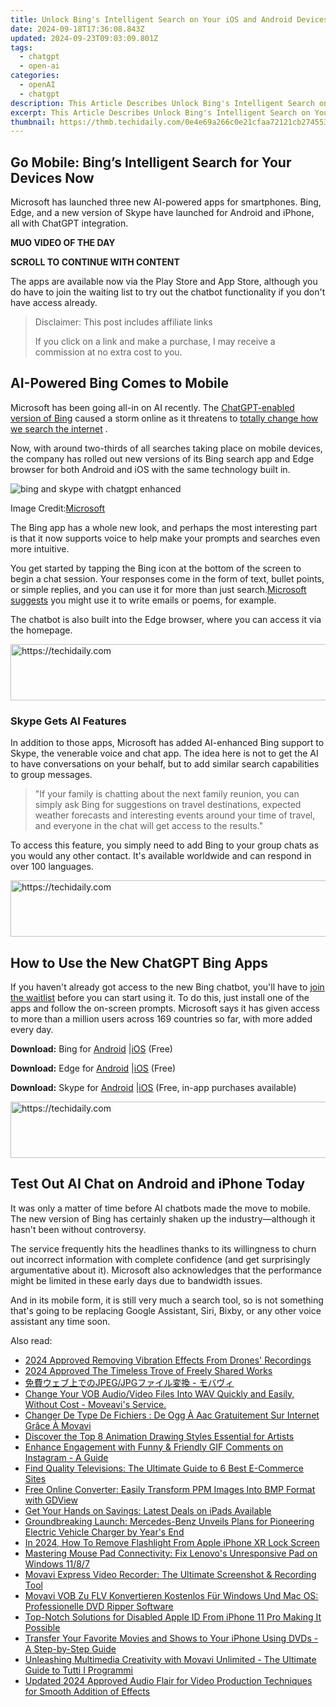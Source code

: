 ```yaml
---
title: Unlock Bing's Intelligent Search on Your iOS and Android Devices
date: 2024-09-18T17:36:08.843Z
updated: 2024-09-23T09:03:09.801Z
tags:
  - chatgpt
  - open-ai
categories:
  - openAI
  - chatgpt
description: This Article Describes Unlock Bing's Intelligent Search on Your iOS and Android Devices
excerpt: This Article Describes Unlock Bing's Intelligent Search on Your iOS and Android Devices
thumbnail: https://thmb.techidaily.com/0e4e69a266c0e21cfaa72121cb274553aaa959ab8154e71b42e7a2317f1338de.png
---
```


## Go Mobile: Bing’s Intelligent Search for Your Devices Now

 Microsoft has launched three new AI-powered apps for smartphones. Bing, Edge, and a new version of Skype have launched for Android and iPhone, all with ChatGPT integration.

 **MUO VIDEO OF THE DAY**

 **SCROLL TO CONTINUE WITH CONTENT**

 The apps are available now via the Play Store and App Store, although you do have to join the waiting list to try out the chatbot functionality if you don't have access already.

>  Disclaimer: This post includes affiliate links
>
>  If you click on a link and make a purchase, I may receive a commission at no extra cost to you.
>

## AI-Powered Bing Comes to Mobile

 Microsoft has been going all-in on AI recently. The [ChatGPT-enabled version of Bing](https://www.makeuseof.com/microsoft-bing-gets-chatgpt-ai/) caused a storm online as it threatens to [totally change how we search the internet](https://www.makeuseof.com/is-chatgpt-search-engine-threat/) .

 Now, with around two-thirds of all searches taking place on mobile devices, the company has rolled out new versions of its Bing search app and Edge browser for both Android and iOS with the same technology built in.

![bing and skype with chatgpt enhanced](https://static1.makeuseofimages.com/wordpress/wp-content/uploads/2023/02/bing-and-skype-with-chatgpt-enhanced.jpg)

 Image Credit:[Microsoft](https://blogs.microsoft.com/blog/2023/02/22/the-new-bing-preview-experience-arrives-on-bing-and-edge-mobile-apps-introducing-bing-now-in-skype/)

 The Bing app has a whole new look, and perhaps the most interesting part is that it now supports voice to help make your prompts and searches even more intuitive.

 You get started by tapping the Bing icon at the bottom of the screen to begin a chat session. Your responses come in the form of text, bullet points, or simple replies, and you can use it for more than just search.[Microsoft suggests](https://blogs.microsoft.com/blog/2023/02/22/the-new-bing-preview-experience-arrives-on-bing-and-edge-mobile-apps-introducing-bing-now-in-skype/) you might use it to write emails or poems, for example.

 The chatbot is also built into the Edge browser, where you can access it via the homepage.

<!-- affiliate ads begin -->
<a href="https://aligracehair.sjv.io/c/5597632/1948909/19272" target="_top" id="1948909">
  <img src="//a.impactradius-go.com/display-ad/19272-1948909" border="0" alt="https://techidaily.com" width="728" height="90"/>
</a>
<img height="0" width="0" src="https://aligracehair.sjv.io/i/5597632/1948909/19272" style="position:absolute;visibility:hidden;" border="0" />
<!-- affiliate ads end -->

### Skype Gets AI Features

 In addition to those apps, Microsoft has added AI-enhanced Bing support to Skype, the venerable voice and chat app. The idea here is not to get the AI to have conversations on your behalf, but to add similar search capabilities to group messages.

> "If your family is chatting about the next family reunion, you can simply ask Bing for suggestions on travel destinations, expected weather forecasts and interesting events around your time of travel, and everyone in the chat will get access to the results."

 To access this feature, you simply need to add Bing to your group chats as you would any other contact. It's available worldwide and can respond in over 100 languages.

<!-- affiliate ads begin -->
<a href="https://appsumo.8odi.net/c/5597632/2037319/7443" target="_top" id="2037319">
  <img src="//a.impactradius-go.com/display-ad/7443-2037319" border="0" alt="https://techidaily.com" width="728" height="90"/>
</a>
<img height="0" width="0" src="https://appsumo.8odi.net/i/5597632/2037319/7443" style="position:absolute;visibility:hidden;" border="0" />
<!-- affiliate ads end -->

## How to Use the New ChatGPT Bing Apps

 If you haven't already got access to the new Bing chatbot, you'll have to [join the waitlist](https://www.makeuseof.com/try-bing-ai-powered-search-engine/) before you can start using it. To do this, just install one of the apps and follow the on-screen prompts. Microsoft says it has given access to more than a million users across 169 countries so far, with more added every day.

**Download:** Bing for [Android](https://www.anrdoezrs.net/links/7251228/type/dlg/sid/UUmuoUeUpU2022079/https://play.google.com/store/apps/details?id=com.microsoft.bing) |[iOS](https://apps.apple.com/us/app/microsoft-bing-search/id345323231) (Free)

**Download:** Edge for [Android](https://www.anrdoezrs.net/links/7251228/type/dlg/sid/UUmuoUeUpU2022079/https://play.google.com/store/apps/details?id=com.microsoft.emmx) |[iOS](https://apps.apple.com/us/app/microsoft-edge-web-browser/id1288723196) (Free)

**Download:** Skype for [Android](https://www.anrdoezrs.net/links/7251228/type/dlg/sid/UUmuoUeUpU2022079/https://play.google.com/store/apps/details?id=com.skype.raider) |[iOS](https://apps.apple.com/us/app/skype/id304878510) (Free, in-app purchases available)

<!-- affiliate ads begin -->
<a href="https://homestyler.sjv.io/c/5597632/1943647/22993" target="_top" id="1943647">
  <img src="//a.impactradius-go.com/display-ad/22993-1943647" border="0" alt="https://techidaily.com" width="728" height="90"/>
</a>
<img height="0" width="0" src="https://homestyler.sjv.io/i/5597632/1943647/22993" style="position:absolute;visibility:hidden;" border="0" />
<!-- affiliate ads end -->

## Test Out AI Chat on Android and iPhone Today

 It was only a matter of time before AI chatbots made the move to mobile. The new version of Bing has certainly shaken up the industry—although it hasn't been without controversy.

 The service frequently hits the headlines thanks to its willingness to churn out incorrect information with complete confidence (and get surprisingly argumentative about it). Microsoft also acknowledges that the performance might be limited in these early days due to bandwidth issues.

 And in its mobile form, it is still very much a search tool, so is not something that's going to be replacing Google Assistant, Siri, Bixby, or any other voice assistant any time soon.

<ins class="adsbygoogle"
     style="display:block"
     data-ad-format="autorelaxed"
     data-ad-client="ca-pub-7571918770474297"
     data-ad-slot="1223367746"></ins>

<ins class="adsbygoogle"
     style="display:block"
     data-ad-client="ca-pub-7571918770474297"
     data-ad-slot="8358498916"
     data-ad-format="auto"
     data-full-width-responsive="true"></ins>

<span class="atpl-alsoreadstyle">Also read:</span>
<div><ul>
<li><a href="https://extra-skills.techidaily.com/2024-approved-removing-vibration-effects-from-drones-recordings/"><u>2024 Approved Removing Vibration Effects From Drones' Recordings</u></a></li>
<li><a href="https://some-guidance.techidaily.com/2024-approved-the-timeless-trove-of-freely-shared-works/"><u>2024 Approved The Timeless Trove of Freely Shared Works</u></a></li>
<li><a href="https://tech-revival.techidaily.com/jpegjpg/"><u>免費ウェブ上でのJPEG/JPGファイル変換 - モバヴィ</u></a></li>
<li><a href="https://tech-revival.techidaily.com/change-your-vob-audiovideo-files-into-wav-quickly-and-easily-without-cost-moveavis-service/"><u>Change Your VOB Audio/Video Files Into WAV Quickly and Easily, Without Cost - Moveavi's Service.</u></a></li>
<li><a href="https://tech-revival.techidaily.com/changer-de-type-de-fichiers-de-ogg-a-aac-gratuitement-sur-internet-grace-a-movavi/"><u>Changer De Type De Fichiers : De Ogg À Aac Gratuitement Sur Internet Grâce À Movavi</u></a></li>
<li><a href="https://tech-revival.techidaily.com/discover-the-top-8-animation-drawing-styles-essential-for-artists/"><u>Discover the Top 8 Animation Drawing Styles Essential for Artists</u></a></li>
<li><a href="https://tech-recovery.techidaily.com/enhance-engagement-with-funny-and-friendly-gif-comments-on-instagram-a-guide/"><u>Enhance Engagement with Funny & Friendly GIF Comments on Instagram - A Guide</u></a></li>
<li><a href="https://buynow-info.techidaily.com/find-quality-televisions-the-ultimate-guide-to-6-best-e-commerce-sites/"><u>Find Quality Televisions: The Ultimate Guide to 6 Best E-Commerce Sites</u></a></li>
<li><a href="https://tech-revival.techidaily.com/free-online-converter-easily-transform-ppm-images-into-bmp-format-with-gdview/"><u>Free Online Converter: Easily Transform PPM Images Into BMP Format with GDView</u></a></li>
<li><a href="https://techno-recovery.techidaily.com/get-your-hands-on-savings-latest-deals-on-ipads-available/"><u>Get Your Hands on Savings: Latest Deals on iPads Available</u></a></li>
<li><a href="https://blog-min.techidaily.com/groundbreaking-launch-mercedes-benz-unveils-plans-for-pioneering-electric-vehicle-charger-by-years-end/"><u>Groundbreaking Launch: Mercedes-Benz Unveils Plans for Pioneering Electric Vehicle Charger by Year's End</u></a></li>
<li><a href="https://ios-unlock.techidaily.com/in-2024-how-to-remove-flashlight-from-apple-iphone-xr-lock-screen-by-drfone-ios/"><u>In 2024, How To Remove Flashlight From Apple iPhone XR Lock Screen</u></a></li>
<li><a href="https://win-howtos.techidaily.com/mastering-mouse-pad-connectivity-fix-lenovos-unresponsive-pad-on-windows-1187/"><u>Mastering Mouse Pad Connectivity: Fix Lenovo's Unresponsive Pad on Windows 11/8/7</u></a></li>
<li><a href="https://tech-revival.techidaily.com/movavi-express-video-recorder-the-ultimate-screenshot-and-recording-tool/"><u>Movavi Express Video Recorder: The Ultimate Screenshot & Recording Tool</u></a></li>
<li><a href="https://tech-revival.techidaily.com/movavi-vob-zu-flv-konvertieren-kostenlos-fur-windows-und-mac-os-professionelle-dvd-ripper-software/"><u>Movavi VOB Zu FLV Konvertieren Kostenlos Für Windows Und Mac OS: Professionelle DVD Ripper Software</u></a></li>
<li><a href="https://apple-account.techidaily.com/top-notch-solutions-for-disabled-apple-id-from-iphone-11-pro-making-it-possible-by-drfone-ios/"><u>Top-Notch Solutions for Disabled Apple ID From iPhone 11 Pro Making It Possible</u></a></li>
<li><a href="https://tech-revival.techidaily.com/transfer-your-favorite-movies-and-shows-to-your-iphone-using-dvds-a-step-by-step-guide/"><u>Transfer Your Favorite Movies and Shows to Your iPhone Using DVDs - A Step-by-Step Guide</u></a></li>
<li><a href="https://tech-revival.techidaily.com/unleashing-multimedia-creativity-with-movavi-unlimited-the-ultimate-guide-to-tutti-i-programmi/"><u>Unleashing Multimedia Creativity with Movavi Unlimited - The Ultimate Guide to Tutti I Programmi</u></a></li>
<li><a href="https://voice-adjusting.techidaily.com/updated-2024-approved-audio-flair-for-video-production-techniques-for-smooth-addition-of-effects/"><u>Updated 2024 Approved Audio Flair for Video Production Techniques for Smooth Addition of Effects</u></a></li>
</ul></div>

